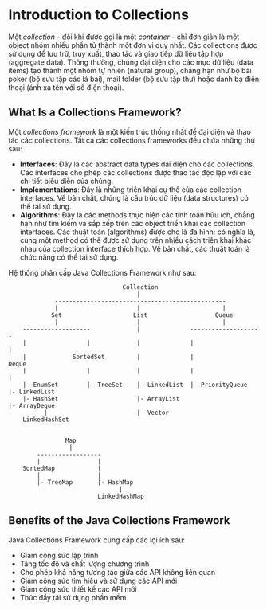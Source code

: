 # Introduction to Collections

Một *collection* - đôi khi được gọi là một *container* - chỉ đơn giản là một object nhóm nhiều phần tử thành một đơn vị duy nhất. Các collections được sử dụng để lưu trữ, truy xuất, thao tác và giao tiếp dữ liệu tập hợp (aggregate data). Thông thường, chúng đại diện cho các mục dữ liệu (data items) tạo thành một nhóm tự nhiên (natural group), chẳng hạn như bộ bài poker (bộ sưu tập các lá bài), mail folder (bộ sưu tập thư) hoặc danh bạ điện thoại (ánh xạ tên với số điện thoại). 


## What Is a Collections Framework?

Một *collections framework* là một kiến ​​trúc thống nhất để đại diện và thao tác các collections. Tất cả các collections frameworks đều chứa những thứ sau:

- **Interfaces**: Đây là các abstract data types đại diện cho các collections. Các interfaces cho phép các collections được thao tác độc lập với các chi tiết biểu diễn của chúng.  
- **Implementations**: Đây là những triển khai cụ thể của các collection interfaces. Về bản chất, chúng là cấu trúc dữ liệu (data structures) có thể tái sử dụng.  
- **Algorithms**: Đây là các methods thực hiện các tính toán hữu ích, chẳng hạn như tìm kiếm và sắp xếp trên các object triển khai các collection interfaces. Các thuật toán (algorithms) được cho là đa hình: có nghĩa là, cùng một method có thể được sử dụng trên nhiều cách triển khai khác nhau của collection interface thích hợp. Về bản chất, các thuật toán là chức năng có thể tái sử dụng.  

Hệ thống phân cấp Java Collections Framework như sau:

```
                                Collection                                
                                    |                                     
             ------------------------------------------------             
             |                      |                       |         
            Set                    List                   Queue                           
             |                      |                       |                           
    -------------------             |              --------------------             
    |                 |             |              |                  |               
    |             SortedSet         |              |                Deque           
    |                 |             |              |                  |       
    |- EnumSet        |- TreeSet    |- LinkedList  |- PriorityQueue   |- LinkedList
    |- HashSet                      |- ArrayList                      |- ArrayDeque
          |                         |- Vector
    LinkedHashSet


                Map
                 |
        ------------------
        |                |
    SortedMap            |
        |                |
        |- TreeMap       |- HashMap
                               |
                         LinkedHashMap
```


## Benefits of the Java Collections Framework

Java Collections Framework cung cấp các lợi ích sau:

- Giảm công sức lập trình  
- Tăng tốc độ và chất lượng chương trình  
- Cho phép khả năng tương tác giữa các API không liên quan  
- Giảm công sức tìm hiểu và sử dụng các API mới  
- Giảm công sức thiết kế các API mới  
- Thúc đẩy tái sử dụng phần mềm  